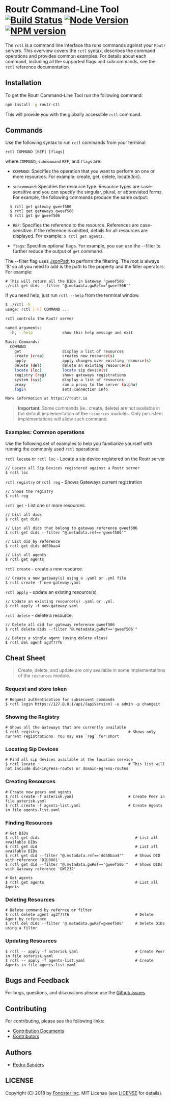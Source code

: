 # Routr Command-Line Tool [![Build Status][travis-badge]][travis-ci] [![Node Version][node-badge]][npm] [![NPM version][npm-badge]][npm]

The `rctl` is a command line interface tha runs commands against your `Routr` servers. This overview covers the `rctl` syntax, describes the command operations and provides common examples. For details about each command, including all the supported flags and subcommands, see the `rctl` reference documentation.

## Installation

To get the Routr Command-Line Tool run the following command:

```bash
npm install -g routr-ctl
```

This will provide you with the globally accessible `rctl` command.

## Commands

Use the following syntax to run `rctl` commands from your terminal:

```
rctl COMMAND [REF] [flags]
```

where `COMMAND`, `subcommand` `REF`, and `flags` are:

- `COMMAND`: Specifies the operation that you want to perform on one or more resources. For example: create, get, delete, locate(loc).

- `subcommand`: Specifies the resource type. Resource types are case-sensitive and you can specify the singular, plural, or abbreviated forms. For example, the following commands produce the same output:

```
  $ rctl get gateway gweef506
  $ rctl get gateways gweef506
  $ rctl get gw gweef506
```

- `REF`: Specifies the reference to the resource. References are case-sensitive. If the reference is omitted, details for all resources are displayed. For example: `$ rctl get agents`.

- `flags`: Specifies optional flags. For example, you can use the --filter to further reduce the output of `get` command.

The --filter flag uses [JsonPath](https://github.com/json-path/JsonPath) to perform the filtering. The root is always '$'
so all you need to add is the path to the property and the filter operators. For example:

```
# This will return all the DIDs in Gateway 'gweef506'
./rctl get dids --filter "@.metadata.gwRef=='gweef506'"    
```

If you need help, just run `rctl --help` from the terminal window.

```bash
$ ./rctl -h
usage: rctl [-h] COMMAND ...

rctl controls the Routr server

named arguments:
  -h, --help             show this help message and exit

Basic Commands:
  COMMAND
    get                  display a list of resources
    create (crea)        creates new resource(s)
    apply                apply changes over existing resource(s)
    delete (del)         delete an existing resource(s)
    locate (loc)         locate sip device(s)
    registry (reg)       shows gateways registrations
    system (sys)         display a list of resources
    proxy                run a proxy to the server (alpha)    
    login                sets connection info

More information at https://routr.io
```

> **Important**: Some commands (ie.: create, delete) are not available in the default implementation of the `resources` modules. Only persistent implementations will allow such command.

### Examples: Common operations

Use the following set of examples to help you familiarize yourself with running the commonly used `rctl` operations:

`rctl locate` or `rctl loc` - Locate a sip device registered on the Routr server

```
// Locate all Sip Devices registered against a Routr server
$ rctl loc
```

`rctl registry` or `rctl reg` - Shows Gateways current registration

```
// Shows the registry
$ rctl reg
```

`rctl get` - List one or more resources.

```
// List all dids
$ rctl get dids

// List all dids that belong to gateway reference gweef506
$ rctl get dids --filter "@.metadata.ref=='gweef506'"

// List did by reference
$ rctl get dids dd50baa4

// List all agents
$ rctl get agents
```

`rctl create` - create a new resource.

```
// Create a new gateway(s) using a .yaml or .yml file
$ rctl create -f new-gateway.yaml
```

`rctl apply` - update an existing resource(s)

```
// Update an existing resource(s) .yaml or .yml.
$ rctl apply -f new-gateway.yaml
```

`rctl delete` - delete a resource.

```
// Delete all did for gateway reference gweef506
$ rctl delete dids --filter "@.metadata.gwRef=='gweef506'"

// Delete a single agent (using delete alias)
$ rctl del agent ag3f77f6
```

## Cheat Sheet

> Create, delete, and update are only available in some implementations of the `resources` module.

### Request and store token

```
# Request authentication for subsecuent commands
$ rctl login https://127.0.0.1/api/{apiVersion} -u admin -p changeit
```

### Showing the Registry

```
# Shows all the Gateways that are currently available
$ rctl registry                                       # Shows only current registrations. You may use `reg` for short
```

### Locating Sip Devices

```
# Find all sip devices available at the location service
$ rctl locate                                         # This list will not include did-ingress-routes or domain-egress-routes
```

### Creating Resources

```
# Create new peers and agents
$ rctl create -f asterisk.yaml                        # Create Peer in file asterisk.yaml
$ rctl create -f agents-list.yaml                     # Create Agents in file agents-list.yaml
```

### Finding Resources

```
# Get DIDs
$ rctl get dids                                          # List all available DIDs
$ rctl get did                                           # List all available DIDs
$ rctl get did --filter "@.metadata.ref=='dd50baa4'"     # Shows DID with reference 'DID0001'
$ rctl get did --filter "@.metadata.gwRef=='gweef506'"   # Shows DIDs with Gateway reference 'GW1232'

# Get agents
$ rctl get agents                                        # List all Agents
```

### Deleting Resources

```
# Delete command by refernce or filter
$ rctl delete agent ag3f77f6                             # Delete Agent by reference
$ rctl del dids --filter '@.metadata.gwRef=gweef506'     # Delete DIDs using a filter
```

### Updating Resources

```
$ rctl -- apply -f asterisk.yaml                         # Create Peer in file asterisk.yaml
$ rctl -- apply -f agents-list.yaml                      # Create Agents in file agents-list.yaml
```

## Bugs and Feedback

For bugs, questions, and discussions please use the [Github Issues](https://github.com/fonoster/routr-ctl/issues)

## Contributing

For contributing, please see the following links:

 - [Contribution Documents](https://github.com/fonoster/routr/blob/master/CONTRIBUTING.md)
 - [Contributors](https://github.com/fonoster/routr-ctl/contributors)

## Authors
 - [Pedro Sanders](https://github.com/psanders)

## LICENSE
Copyright (C) 2018 by [Fonoster Inc](https://fonoster.com). MIT License (see [LICENSE](https://github.com/fonoster/routr/blob/master/LICENSE) for details).

[travis-ci]: https://travis-ci.org/fonoster/routr-ctl
[npm]: https://www.npmjs.com/package/routr-ctl

[travis-badge]: https://img.shields.io/travis/fonoster/routr-ctl/master.svg
[node-badge]: https://img.shields.io/node/v/routr-ctl.svg
[npm-badge]: https://img.shields.io/npm/v/routr-ctl.svg
